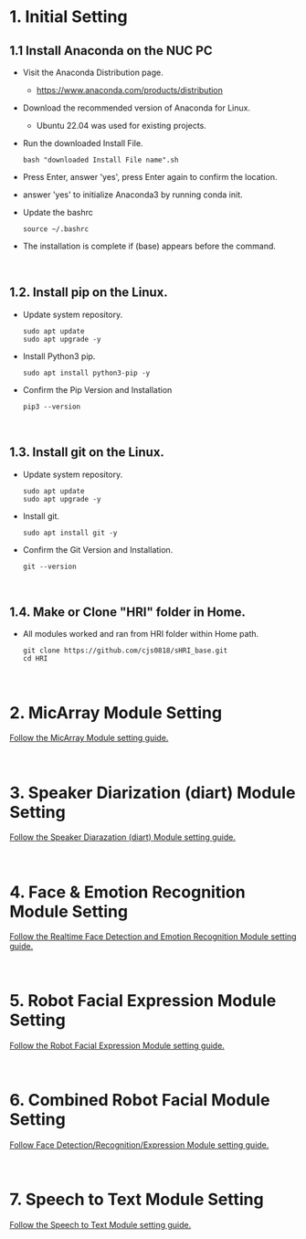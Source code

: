 # 1. Initial Setting

## 1.1 Install Anaconda on the NUC PC

* Visit the Anaconda Distribution page.
  * https://www.anaconda.com/products/distribution


* Download the recommended version of Anaconda for Linux.
  * Ubuntu 22.04 was used for existing projects.


* Run the downloaded Install File.
  ```
  bash "downloaded Install File name".sh
  ```

* Press Enter, answer 'yes', press Enter again to confirm the location.

* answer 'yes' to initialize Anaconda3 by running conda init.

* Update the bashrc
  ```
  source ~/.bashrc
  ```

* The installation is complete if (base) appears before the command.    
</br>

## 1.2. Install pip on the Linux.

* Update system repository.
  ```
  sudo apt update
  sudo apt upgrade -y
  ```

* Install Python3 pip.
  ```
  sudo apt install python3-pip -y
  ```

* Confirm the Pip Version and Installation
  ```
  pip3 --version
  ```
</br>

## 1.3. Install git on the Linux.

* Update system repository.
  ```
  sudo apt update
  sudo apt upgrade -y
  ```

* Install git.
  ```
  sudo apt install git -y
  ```

* Confirm the Git Version and Installation.
  ```
  git --version
  ```
</br>

## 1.4. Make or Clone "HRI" folder in Home.

* All modules worked and ran from HRI folder within Home path.
  ```
  git clone https://github.com/cjs0818/sHRI_base.git
  cd HRI
  ```

</br>

# 2. MicArray Module Setting

[Follow the MicArray Module setting guide.](https://github.com/cjs0818/sHRI_base/tree/main/MicArray)

</br>

# 3. Speaker Diarization (diart) Module Setting

[Follow the Speaker Diarazation (diart) Module setting guide.](https://github.com/cjs0818/sHRI_base/tree/main/diart)

</br>

# 4. Face & Emotion Recognition Module Setting

[Follow the Realtime Face Detection and Emotion Recognition Module setting guide.](https://github.com/cjs0818/sHRI_base/tree/main/FaceDetEmo)

</br>

# 5. Robot Facial Expression Module Setting

[Follow the Robot Facial Expression Module setting guide.](https://github.com/cjs0818/sHRI_base/tree/main/FacialExpression)

</br>

# 6. Combined Robot Facial Module Setting

[Follow Face Detection/Recognition/Expression Module setting guide.](https://github.com/cjs0818/sHRI_base/tree/main/FacialDetExp)

</br>

# 7. Speech to Text Module Setting

[Follow the Speech to Text Module setting guide.](https://github.com/cjs0818/sHRI_base/tree/main/STT)

</br>

